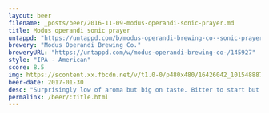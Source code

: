 ```yaml
---
layout: beer
filename: _posts/beer/2016-11-09-modus-operandi-sonic-prayer.md
title: Modus operandi sonic prayer
untappd: "https://untappd.com/b/modus-operandi-brewing-co--sonic-prayer/1291720"
brewery: "Modus Operandi Brewing Co."
breweryURL: "https://untappd.com/w/modus-operandi-brewing-co-/145927"
style: "IPA - American"
score: 8.5
img: https://scontent.xx.fbcdn.net/v/t1.0-0/p480x480/16426042_10154888757963745_4726476974727549552_n.jpg?oh=15bc10ad4ec44996ee7b7a6d55f573e3&oe=59057B4C
beer-date: 2017-01-30
desc: "Surprisingly low of aroma but big on taste. Bitter to start but great to finish. Need to get more into this brewery"
permalink: /beer/:title.html
---
```

